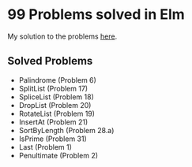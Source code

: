 # 99 Problems solved in Elm

My solution to the problems [here](https://johncrane.gitbooks.io/ninety-nine-elm-problems/).

## Solved Problems

- Palindrome (Problem 6)
- SplitList (Problem 17)
- SpliceList (Problem 18)
- DropList (Problem 20)
- RotateList (Problem 19)
- InsertAt (Problem 21)
- SortByLength (Problem 28.a)
- IsPrime (Problem 31)
- Last (Problem 1)
- Penultimate (Problem 2)
